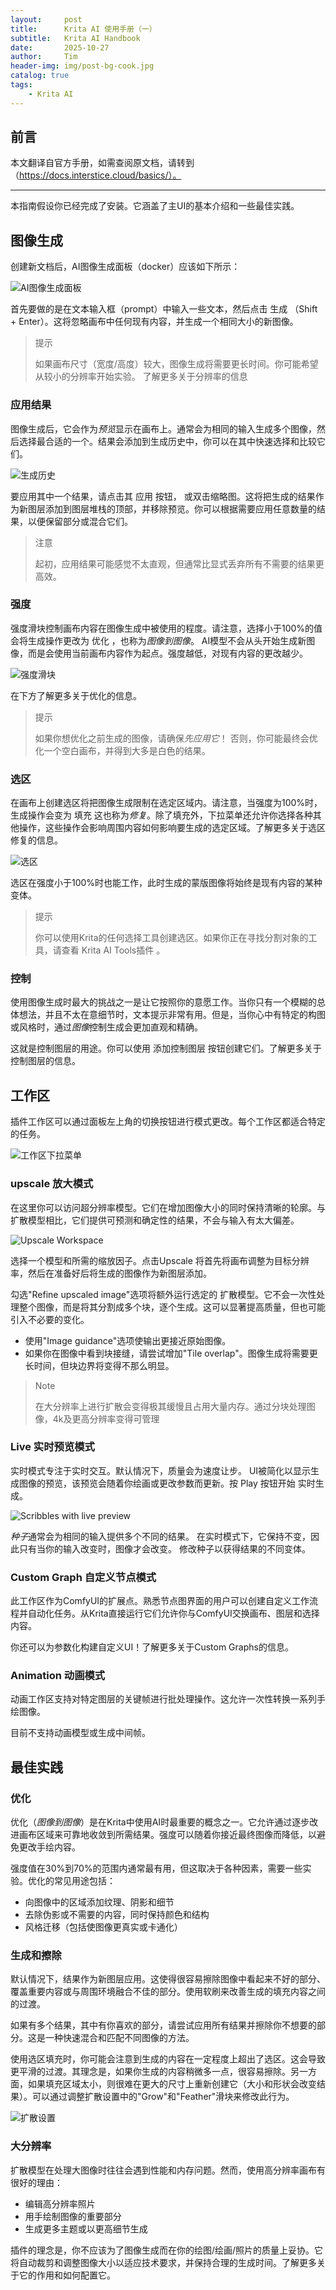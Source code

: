```yaml
---
layout:     post
title:      Krita AI 使用手册（一）
subtitle:   Krita AI Handbook
date:       2025-10-27
author:     Tim
header-img: img/post-bg-cook.jpg
catalog: true
tags:
    - Krita AI
---
```


## 前言

本文翻译自官方手册，如需查阅原文档，请转到（https://docs.interstice.cloud/basics/）。

---

本指南假设你已经完成了安装。它涵盖了主UI的基本介绍和一些最佳实践。

## 图像生成

创建新文档后，AI图像生成面板（docker）应该如下所示：

![AI图像生成面板](https://docs.interstice.cloud/_astro/generation-docker.Cwwncv1X_Z22EAIw.webp)

首先要做的是在文本输入框（prompt）中输入一些文本，然后点击 生成 （Shift + Enter）。这将忽略画布中任何现有内容，并生成一个相同大小的新图像。

> 提示
> 
> 如果画布尺寸（宽度/高度）较大，图像生成将需要更长时间。你可能希望从较小的分辨率开始实验。 了解更多关于分辨率的信息

### 应用结果

图像生成后，它会作为*预览*显示在画布上。通常会为相同的输入生成多个图像，然后选择最合适的一个。结果会添加到生成历史中，你可以在其中快速选择和比较它们。

![生成历史](https://docs.interstice.cloud/_astro/generation-history.cCeBQZxm_2rOnca.webp)

要应用其中一个结果，请点击其 应用 按钮， 或双击缩略图。这将把生成的结果作为新图层添加到图层堆栈的顶部，并移除预览。你可以根据需要应用任意数量的结果，以便保留部分或混合它们。

> 注意
> 
> 起初，应用结果可能感觉不太直观，但通常比显式丢弃所有不需要的结果更高效。

### 强度

强度滑块控制画布内容在图像生成中被使用的程度。请注意，选择小于100%的值会将生成操作更改为 优化 ，也称为*图像到图像*。 AI模型不会从头开始生成新图像，而是会使用当前画布内容作为起点。强度越低，对现有内容的更改越少。

![强度滑块](https://docs.interstice.cloud/_astro/strength-slider.BZz0yTJw_ZdknNI.webp)

在下方了解更多关于优化的信息。

> 提示
> 
> 如果你想优化之前生成的图像，请确保*先应用它*！ 否则，你可能最终会优化一个空白画布，并得到大多是白色的结果。

### 选区

在画布上创建选区将把图像生成限制在选定区域内。请注意，当强度为100%时，生成操作会变为 填充 这也称为*修复*。除了填充外，下拉菜单还允许你选择各种其他操作，这些操作会影响周围内容如何影响要生成的选定区域。了解更多关于选区修复的信息。

![选区](https://docs.interstice.cloud/_astro/selections.BzFeHP9k_Ip1D3.webp)

选区在强度小于100%时也能工作，此时生成的蒙版图像将始终是现有内容的某种变体。

> 提示
> 
> 你可以使用Krita的任何选择工具创建选区。如果你正在寻找分割对象的工具，请查看 Krita AI Tools插件 。

### 控制

使用图像生成时最大的挑战之一是让它按照你的意愿工作。当你只有一个模糊的总体想法，并且不太在意细节时，文本提示非常有用。但是，当你心中有特定的构图或风格时，通过*图像*控制生成会更加直观和精确。

这就是控制图层的用途。你可以使用 添加控制图层 按钮创建它们。了解更多关于控制图层的信息。

## 工作区

插件工作区可以通过面板左上角的切换按钮进行模式更改。每个工作区都适合特定的任务。

![工作区下拉菜单](https://docs.interstice.cloud/_astro/workspaces-dropdown.DwwTYEEu_e0FCt.webp)

### upscale 放大模式

在这里你可以访问超分辨率模型。它们在增加图像大小的同时保持清晰的轮廓。与扩散模型相比，它们提供可预测和确定性的结果，不会与输入有太大偏差。

![Upscale Workspace](https://docs.interstice.cloud/_astro/upscale-workspace.DPIU2Zpf_1AEF6j.webp)

选择一个模型和所需的缩放因子。点击Upscale 将首先将画布调整为目标分辨率，然后在准备好后将生成的图像作为新图层添加。

勾选"Refine upscaled image"选项将额外运行选定的 扩散模型。它不会一次性处理整个图像，而是将其分割成多个块，逐个生成。这可以显著提高质量，但也可能引入不必要的变化。

+   使用"Image guidance"选项使输出更接近原始图像。
+   如果你在图像中看到块接缝，请尝试增加"Tile overlap"。图像生成将需要更长时间，但块边界将变得不那么明显。

> Note
> 
> 在大分辨率上进行扩散会变得极其缓慢且占用大量内存。通过分块处理图像，4k及更高分辨率变得可管理

### Live 实时预览模式

实时模式专注于实时交互。默认情况下，质量会为速度让步。 UI被简化以显示生成图像的预览，该预览会随着你绘画或更改参数而更新。按 Play 按钮开始 实时生成。

![Scribbles with live preview](https://docs.interstice.cloud/_astro/live-sketch.C4nQmhTD_Z2677Cu.webp)

*种子*通常会为相同的输入提供多个不同的结果。 在实时模式下，它保持不变，因此只有当你的输入改变时，图像才会改变。 修改种子以获得结果的不同变体。

### Custom Graph 自定义节点模式

此工作区作为ComfyUI的扩展点。熟悉节点图界面的用户可以创建自定义工作流程并自动化任务。从Krita直接运行它们允许你与ComfyUI交换画布、图层和选择内容。

你还可以为参数化构建自定义UI！了解更多关于Custom Graphs的信息。

### Animation 动画模式

动画工作区支持对特定图层的关键帧进行批处理操作。这允许一次性转换一系列手绘图像。

目前不支持动画模型或生成中间帧。

## 最佳实践

### 优化

优化（*图像到图像*）是在Krita中使用AI时最重要的概念之一。它允许通过逐步改进画布区域来可靠地收敛到所需结果。强度可以随着你接近最终图像而降低，以避免更改手绘内容。

强度值在30%到70%的范围内通常最有用，但这取决于各种因素，需要一些实验。优化的常见用途包括：

+   向图像中的区域添加纹理、阴影和细节
+   去除伪影或不需要的内容，同时保持颜色和结构
+   风格迁移（包括使图像更真实或卡通化）

### 生成和擦除

默认情况下，结果作为新图层应用。这使得很容易擦除图像中看起来不好的部分、覆盖重要内容或与周围环境融合不佳的部分。使用软刷来改善生成的填充内容之间的过渡。

如果有多个结果，其中有你喜欢的部分，请尝试应用所有结果并擦除你不想要的部分。这是一种快速混合和匹配不同图像的方法。

使用选区填充时，你可能会注意到生成的内容在一定程度上超出了选区。这会导致更平滑的过渡。其理念是，如果你生成的内容稍微多一点，很容易擦除。另一方面，如果填充区域太小，则很难在更大的尺寸上重新创建它（大小和形状会改变结果）。可以通过调整扩散设置中的"Grow"和"Feather"滑块来修改此行为。

![扩散设置](https://docs.interstice.cloud/_astro/diffusion-settings.Cmg7nGXz_2i1KKp.webp)

### 大分辨率

扩散模型在处理大图像时往往会遇到性能和内存问题。然而，使用高分辨率画布有很好的理由：

+   编辑高分辨率照片
+   用手绘制图像的重要部分
+   生成更多主题或以更高细节生成

插件的理念是，你不应该为了图像生成而在你的绘图/绘画/照片的质量上妥协。它 将自动裁剪和调整图像大小以适应技术要求，并保持合理的生成时间。了解更多关于它的作用和如何配置它。
